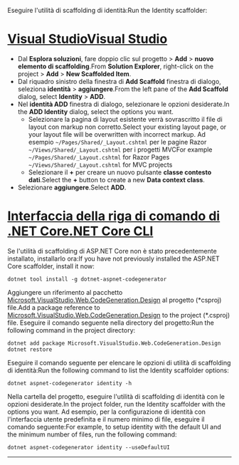 <span data-ttu-id="a2c2c-101">Eseguire l'utilità di scaffolding di identità:</span><span class="sxs-lookup"><span data-stu-id="a2c2c-101">Run the Identity scaffolder:</span></span>

# <a name="visual-studiotabvisual-studio"></a>[<span data-ttu-id="a2c2c-102">Visual Studio</span><span class="sxs-lookup"><span data-stu-id="a2c2c-102">Visual Studio</span></span>](#tab/visual-studio)

* <span data-ttu-id="a2c2c-103">Dal **Esplora soluzioni**, fare doppio clic sul progetto > **Add** > **nuovo elemento di scaffolding**.</span><span class="sxs-lookup"><span data-stu-id="a2c2c-103">From **Solution Explorer**, right-click on the project > **Add** > **New Scaffolded Item**.</span></span>
* <span data-ttu-id="a2c2c-104">Dal riquadro sinistro della finestra di **Add Scaffold** finestra di dialogo, seleziona **identità** > **aggiungere**.</span><span class="sxs-lookup"><span data-stu-id="a2c2c-104">From the left pane of the **Add Scaffold** dialog, select **Identity** > **ADD**.</span></span>
* <span data-ttu-id="a2c2c-105">Nel **identità ADD** finestra di dialogo, selezionare le opzioni desiderate.</span><span class="sxs-lookup"><span data-stu-id="a2c2c-105">In the **ADD Identity** dialog, select the options you want.</span></span>
  * <span data-ttu-id="a2c2c-106">Selezionare la pagina di layout esistente verrà sovrascritto il file di layout con markup non corretto.</span><span class="sxs-lookup"><span data-stu-id="a2c2c-106">Select your existing layout page, or your layout file will be overwritten with incorrect markup.</span></span> <span data-ttu-id="a2c2c-107">Ad esempio `~/Pages/Shared/_Layout.cshtml` per le pagine Razor `~/Views/Shared/_Layout.cshtml` per i progetti MVC</span><span class="sxs-lookup"><span data-stu-id="a2c2c-107">For example `~/Pages/Shared/_Layout.cshtml` for Razor Pages `~/Views/Shared/_Layout.cshtml` for MVC projects</span></span>
  * <span data-ttu-id="a2c2c-108">Selezionare il **+** per creare un nuovo pulsante **classe contesto dati**.</span><span class="sxs-lookup"><span data-stu-id="a2c2c-108">Select the **+** button to create a new **Data context class**.</span></span>
* <span data-ttu-id="a2c2c-109">Selezionare **aggiungere**.</span><span class="sxs-lookup"><span data-stu-id="a2c2c-109">Select **ADD**.</span></span>

# <a name="net-core-clitabnetcore-cli"></a>[<span data-ttu-id="a2c2c-110">Interfaccia della riga di comando di .NET Core</span><span class="sxs-lookup"><span data-stu-id="a2c2c-110">.NET Core CLI</span></span>](#tab/netcore-cli)

<span data-ttu-id="a2c2c-111">Se l'utilità di scaffolding di ASP.NET Core non è stato precedentemente installato, installarlo ora:</span><span class="sxs-lookup"><span data-stu-id="a2c2c-111">If you have not previously installed the ASP.NET Core scaffolder, install it now:</span></span>

```cli
dotnet tool install -g dotnet-aspnet-codegenerator
```

<span data-ttu-id="a2c2c-112">Aggiungere un riferimento al pacchetto [Microsoft.VisualStudio.Web.CodeGeneration.Design](https://www.nuget.org/packages/Microsoft.VisualStudio.Web.CodeGeneration.Design/) al progetto (\*csproj) file.</span><span class="sxs-lookup"><span data-stu-id="a2c2c-112">Add a package reference to [Microsoft.VisualStudio.Web.CodeGeneration.Design](https://www.nuget.org/packages/Microsoft.VisualStudio.Web.CodeGeneration.Design/) to the project (\*.csproj) file.</span></span> <span data-ttu-id="a2c2c-113">Eseguire il comando seguente nella directory del progetto:</span><span class="sxs-lookup"><span data-stu-id="a2c2c-113">Run the following command in the project directory:</span></span>

```cli
dotnet add package Microsoft.VisualStudio.Web.CodeGeneration.Design
dotnet restore
```

<span data-ttu-id="a2c2c-114">Eseguire il comando seguente per elencare le opzioni di utilità di scaffolding di identità:</span><span class="sxs-lookup"><span data-stu-id="a2c2c-114">Run the following command to list the Identity scaffolder options:</span></span>

```cli
dotnet aspnet-codegenerator identity -h
```

<span data-ttu-id="a2c2c-115">Nella cartella del progetto, eseguire l'utilità di scaffolding di identità con le opzioni desiderate.</span><span class="sxs-lookup"><span data-stu-id="a2c2c-115">In the project folder, run the Identity scaffolder with the options you want.</span></span> <span data-ttu-id="a2c2c-116">Ad esempio, per la configurazione di identità con l'interfaccia utente predefinita e il numero minimo di file, eseguire il comando seguente:</span><span class="sxs-lookup"><span data-stu-id="a2c2c-116">For example, to setup identity with the default UI and the minimum number of files, run the following command:</span></span>

```cli
dotnet aspnet-codegenerator identity --useDefaultUI
```

-------------
